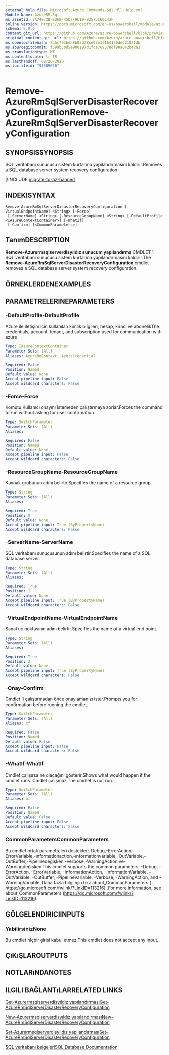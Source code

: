 ```yaml
---
external help file: Microsoft.Azure.Commands.Sql.dll-Help.xml
Module Name: AzureRM.Sql
ms.assetid: 2A74E72B-BD6B-45D7-9C19-B2575C60C43F
online version: https://docs.microsoft.com/en-us/powershell/module/azurerm.sql/remove-azurermsqlserverdisasterrecoveryconfiguration
schema: 2.0.0
content_git_url: https://github.com/Azure/azure-powershell/blob/preview/src/ResourceManager/Sql/Commands.Sql/help/Remove-AzureRmSqlServerDisasterRecoveryConfiguration.md
original_content_git_url: https://github.com/Azure/azure-powershell/blob/preview/src/ResourceManager/Sql/Commands.Sql/help/Remove-AzureRmSqlServerDisasterRecoveryConfiguration.md
ms.openlocfilehash: 7b5c793bda8b05b78ce97e1f164126de62102fdb
ms.sourcegitcommit: f599b50d5e980197d1fca769378df90a842b42a1
ms.translationtype: MT
ms.contentlocale: tr-TR
ms.lasthandoff: 08/20/2020
ms.locfileid: "93589656"
---
```

# <span data-ttu-id="2f4e9-101">Remove-AzureRmSqlServerDisasterRecoveryConfiguration</span><span class="sxs-lookup"><span data-stu-id="2f4e9-101">Remove-AzureRmSqlServerDisasterRecoveryConfiguration</span></span>

## <span data-ttu-id="2f4e9-102">SYNOPSIS</span><span class="sxs-lookup"><span data-stu-id="2f4e9-102">SYNOPSIS</span></span>
<span data-ttu-id="2f4e9-103">SQL veritabanı sunucusu sistem kurtarma yapılandırmasını kaldırır.</span><span class="sxs-lookup"><span data-stu-id="2f4e9-103">Removes a SQL database server system recovery configuration.</span></span>

[!INCLUDE [migrate-to-az-banner](../../includes/migrate-to-az-banner.md)]

## <span data-ttu-id="2f4e9-104">INDEKI</span><span class="sxs-lookup"><span data-stu-id="2f4e9-104">SYNTAX</span></span>

```
Remove-AzureRmSqlServerDisasterRecoveryConfiguration [-VirtualEndpointName] <String> [-Force]
 [-ServerName] <String> [-ResourceGroupName] <String> [-DefaultProfile <IAzureContextContainer>] [-WhatIf]
 [-Confirm] [<CommonParameters>]
```

## <span data-ttu-id="2f4e9-105">Tanım</span><span class="sxs-lookup"><span data-stu-id="2f4e9-105">DESCRIPTION</span></span>
<span data-ttu-id="2f4e9-106">**Remove-Azurermsqlserverdisyıldız sunucum yapılandırma** CMDLET 'i SQL veritabanı sunucusu sistem kurtarma yapılandırmasını kaldırır.</span><span class="sxs-lookup"><span data-stu-id="2f4e9-106">The **Remove-AzureRmSqlServerDisasterRecoveryConfiguration** cmdlet removes a SQL database server system recovery configuration.</span></span>

## <span data-ttu-id="2f4e9-107">ÖRNEKLERDEN</span><span class="sxs-lookup"><span data-stu-id="2f4e9-107">EXAMPLES</span></span>

## <span data-ttu-id="2f4e9-108">PARAMETRELERINE</span><span class="sxs-lookup"><span data-stu-id="2f4e9-108">PARAMETERS</span></span>

### <span data-ttu-id="2f4e9-109">-DefaultProfile</span><span class="sxs-lookup"><span data-stu-id="2f4e9-109">-DefaultProfile</span></span>
<span data-ttu-id="2f4e9-110">Azure ile iletişim için kullanılan kimlik bilgileri, hesap, kiracı ve abonelik</span><span class="sxs-lookup"><span data-stu-id="2f4e9-110">The credentials, account, tenant, and subscription used for communication with azure</span></span>

```yaml
Type: IAzureContextContainer
Parameter Sets: (All)
Aliases: AzureRmContext, AzureCredential

Required: False
Position: Named
Default value: None
Accept pipeline input: False
Accept wildcard characters: False
```

### <span data-ttu-id="2f4e9-111">-Force</span><span class="sxs-lookup"><span data-stu-id="2f4e9-111">-Force</span></span>
<span data-ttu-id="2f4e9-112">Komutu Kullanıcı onayını istemeden çalıştırmaya zorlar.</span><span class="sxs-lookup"><span data-stu-id="2f4e9-112">Forces the command to run without asking for user confirmation.</span></span>

```yaml
Type: SwitchParameter
Parameter Sets: (All)
Aliases:

Required: False
Position: Named
Default value: None
Accept pipeline input: False
Accept wildcard characters: False
```

### <span data-ttu-id="2f4e9-113">-ResourceGroupName</span><span class="sxs-lookup"><span data-stu-id="2f4e9-113">-ResourceGroupName</span></span>
<span data-ttu-id="2f4e9-114">Kaynak grubunun adını belirtir.</span><span class="sxs-lookup"><span data-stu-id="2f4e9-114">Specifies the name of a resource group.</span></span>

```yaml
Type: String
Parameter Sets: (All)
Aliases:

Required: True
Position: 0
Default value: None
Accept pipeline input: True (ByPropertyName)
Accept wildcard characters: False
```

### <span data-ttu-id="2f4e9-115">-ServerName</span><span class="sxs-lookup"><span data-stu-id="2f4e9-115">-ServerName</span></span>
<span data-ttu-id="2f4e9-116">SQL veritabanı sunucusunun adını belirtir.</span><span class="sxs-lookup"><span data-stu-id="2f4e9-116">Specifies the name of a SQL database server.</span></span>

```yaml
Type: String
Parameter Sets: (All)
Aliases:

Required: True
Position: 1
Default value: None
Accept pipeline input: True (ByPropertyName)
Accept wildcard characters: False
```

### <span data-ttu-id="2f4e9-117">-VirtualEndpointName</span><span class="sxs-lookup"><span data-stu-id="2f4e9-117">-VirtualEndpointName</span></span>
<span data-ttu-id="2f4e9-118">Sanal uç noktasının adını belirtir.</span><span class="sxs-lookup"><span data-stu-id="2f4e9-118">Specifies the name of a virtual end point.</span></span>

```yaml
Type: String
Parameter Sets: (All)
Aliases:

Required: True
Position: 2
Default value: None
Accept pipeline input: True (ByPropertyName)
Accept wildcard characters: False
```

### <span data-ttu-id="2f4e9-119">-Onay</span><span class="sxs-lookup"><span data-stu-id="2f4e9-119">-Confirm</span></span>
<span data-ttu-id="2f4e9-120">Cmdlet 'i çalıştırmadan önce onaylamanızı ister.</span><span class="sxs-lookup"><span data-stu-id="2f4e9-120">Prompts you for confirmation before running the cmdlet.</span></span>

```yaml
Type: SwitchParameter
Parameter Sets: (All)
Aliases: cf

Required: False
Position: Named
Default value: False
Accept pipeline input: False
Accept wildcard characters: False
```

### <span data-ttu-id="2f4e9-121">-WhatIf</span><span class="sxs-lookup"><span data-stu-id="2f4e9-121">-WhatIf</span></span>
<span data-ttu-id="2f4e9-122">Cmdlet çalışırsa ne olacağını gösterir.</span><span class="sxs-lookup"><span data-stu-id="2f4e9-122">Shows what would happen if the cmdlet runs.</span></span>
<span data-ttu-id="2f4e9-123">Cmdlet çalışmaz.</span><span class="sxs-lookup"><span data-stu-id="2f4e9-123">The cmdlet is not run.</span></span>

```yaml
Type: SwitchParameter
Parameter Sets: (All)
Aliases: wi

Required: False
Position: Named
Default value: False
Accept pipeline input: False
Accept wildcard characters: False
```

### <span data-ttu-id="2f4e9-124">CommonParameters</span><span class="sxs-lookup"><span data-stu-id="2f4e9-124">CommonParameters</span></span>
<span data-ttu-id="2f4e9-125">Bu cmdlet ortak parametreleri destekler:-Debug,-ErrorAction,-ErrorVariable,-ınformationaction,-ınformationvariable,-OutVariable,-OutBuffer,-Pipelinedeğişken,-verbose,-WarningAction ve-Warningdeğişken.</span><span class="sxs-lookup"><span data-stu-id="2f4e9-125">This cmdlet supports the common parameters: -Debug, -ErrorAction, -ErrorVariable, -InformationAction, -InformationVariable, -OutVariable, -OutBuffer, -PipelineVariable, -Verbose, -WarningAction, and -WarningVariable.</span></span> <span data-ttu-id="2f4e9-126">Daha fazla bilgi için bkz about_CommonParameters ( https://go.microsoft.com/fwlink/?LinkID=113216) .</span><span class="sxs-lookup"><span data-stu-id="2f4e9-126">For more information, see about_CommonParameters (https://go.microsoft.com/fwlink/?LinkID=113216).</span></span>

## <span data-ttu-id="2f4e9-127">GÖLGELENDIRICI</span><span class="sxs-lookup"><span data-stu-id="2f4e9-127">INPUTS</span></span>

### <span data-ttu-id="2f4e9-128">Yabilirsiniz</span><span class="sxs-lookup"><span data-stu-id="2f4e9-128">None</span></span>
<span data-ttu-id="2f4e9-129">Bu cmdlet hiçbir girişi kabul etmez.</span><span class="sxs-lookup"><span data-stu-id="2f4e9-129">This cmdlet does not accept any input.</span></span>

## <span data-ttu-id="2f4e9-130">ÇıKıŞLAR</span><span class="sxs-lookup"><span data-stu-id="2f4e9-130">OUTPUTS</span></span>

## <span data-ttu-id="2f4e9-131">NOTLARıNDA</span><span class="sxs-lookup"><span data-stu-id="2f4e9-131">NOTES</span></span>

## <span data-ttu-id="2f4e9-132">ILGILI BAĞLANTıLAR</span><span class="sxs-lookup"><span data-stu-id="2f4e9-132">RELATED LINKS</span></span>

[<span data-ttu-id="2f4e9-133">Get-Azurermsqlserverdisyıldız yapılandırması</span><span class="sxs-lookup"><span data-stu-id="2f4e9-133">Get-AzureRmSqlServerDisasterRecoveryConfiguration</span></span>](./Get-AzureRmSqlServerDisasterRecoveryConfiguration.md)

[<span data-ttu-id="2f4e9-134">New-Azurermsqlserverdisyıldız yapılandırması</span><span class="sxs-lookup"><span data-stu-id="2f4e9-134">New-AzureRmSqlServerDisasterRecoveryConfiguration</span></span>](./New-AzureRmSqlServerDisasterRecoveryConfiguration.md)

[<span data-ttu-id="2f4e9-135">Set-Azurermsqlserverdisyıldız yapılandırması</span><span class="sxs-lookup"><span data-stu-id="2f4e9-135">Set-AzureRmSqlServerDisasterRecoveryConfiguration</span></span>](./Set-AzureRmSqlServerDisasterRecoveryConfiguration.md)

[<span data-ttu-id="2f4e9-136">SQL veritabanı belgeleri</span><span class="sxs-lookup"><span data-stu-id="2f4e9-136">SQL Database Documentation</span></span>](https://docs.microsoft.com/azure/sql-database/)
